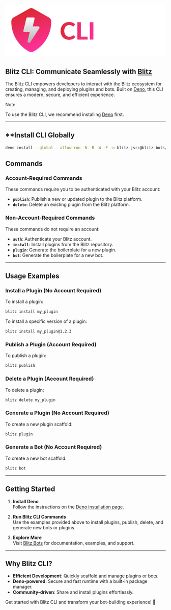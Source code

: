 # ![Blitz CLI Logo](./logo.png)

## **Blitz CLI**: Communicate Seamlessly with [Blitz](https://www.blitz-bots.com)

The Blitz CLI empowers developers to interact with the Blitz ecosystem for creating, managing, and deploying plugins and bots. Built on [Deno](https://deno.com), this CLI ensures a modern, secure, and efficient experience.

> [!NOTE] 
> To use the Blitz CLI, we recommend installing [Deno](https://deno.com) first.

---

## **Install CLI Globally
```bash
deno install --global --allow-run -N -R -W -E -n blitz jsr:@blitz-bots/cli
```

## **Commands**

### **Account-Required Commands**
These commands require you to be authenticated with your Blitz account:

- **`publish`**: Publish a new or updated plugin to the Blitz platform.
- **`delete`**: Delete an existing plugin from the Blitz platform.

### **Non-Account-Required Commands**
These commands do not require an account:

- **`auth`**: Authenticate your Blitz account.
- **`install`**: Install plugins from the Blitz repository.
- **`plugin`**: Generate the boilerplate for a new plugin.
- **`bot`**: Generate the boilerplate for a new bot.

---

## **Usage Examples**

### **Install a Plugin** (No Account Required)
To install a plugin:  
```bash
blitz install my_plugin
```

To install a specific version of a plugin:  
```bash
blitz install my_plugin@1.2.3
```

### **Publish a Plugin** (Account Required)
To publish a plugin:  
```bash
blitz publish
```

### **Delete a Plugin** (Account Required)
To delete a plugin:  
```bash
blitz delete my_plugin
```

### **Generate a Plugin** (No Account Required)
To create a new plugin scaffold:  
```bash
blitz plugin
```

### **Generate a Bot** (No Account Required)
To create a new bot scaffold:  
```bash
blitz bot
```

---

## **Getting Started**

1. **Install Deno**  
   Follow the instructions on the [Deno installation page](https://deno.land/manual@v1.34.0/getting_started/installation).

2. **Run Blitz CLI Commands**  
   Use the examples provided above to install plugins, publish, delete, and generate new bots or plugins.

3. **Explore More**  
   Visit [Blitz Bots](https://www.blitz-bots.com/) for documentation, examples, and support.

---

## **Why Blitz CLI?**

- **Efficient Development**: Quickly scaffold and manage plugins or bots.
- **Deno-powered**: Secure and fast runtime with a built-in package manager.
- **Community-driven**: Share and install plugins effortlessly.

Get started with Blitz CLI and transform your bot-building experience! 🚀

